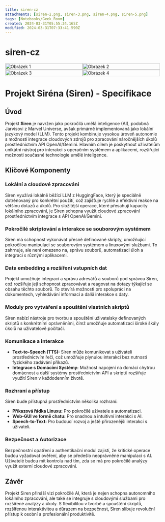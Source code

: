 ```yaml
---
title: siren-cz
attachments: [siren-2.png, siren-3.png, siren-4.png, siren-5.png]
tags: [Notebooks/Geek_Room]
created: 2024-03-31T05:55:34.165Z
modified: 2024-03-31T07:33:41.590Z
---
```


# siren-cz

<div style="display: grid; grid-template-columns: repeat(2, minmax(auto, 500px)); grid-gap: 0px; width: 100%;">
    <img src="@attachment/siren-2.png" alt="Obrázek 1" style="width: 100%; height: auto;">
    <img src="@attachment/siren-3.png" alt="Obrázek 2" style="width: 100%; height: auto;">
    <img src="@attachment/siren-4.png" alt="Obrázek 3" style="width: 100%; height: auto;">
    <img src="@attachment/siren-5.png" alt="Obrázek 4" style="width: 100%; height: auto;">
</div>

# Projekt Siréna (Siren) - Specifikace

## Úvod

Projekt **Siren** je navržen jako pokročilá umělá inteligence (AI), podobná Jarvisovi z Marvel Universe, avšak primárně implementovaná jako lokální jazykový model (LLM). Tento projekt kombinuje vysokou úroveň autonomie s možností integrace cloudových zdrojů pro zpracování náročnějších úkolů prostřednictvím API OpenAI/Gemini. Hlavním cílem je poskytnout uživatelům unikátní nástroj pro interakci s operačním systémem a aplikacemi, rozšiřující možnosti současné technologie umělé inteligence.

## Klíčové Komponenty

### Lokální a cloudové zpracování

Siren využívá lokálně běžící LLM z HuggingFace, který je speciálně dotrénovaný pro konkrétní použití, což zajišťuje rychlé a efektivní reakce na většinu dotazů a úkolů. Pro složitější operace, které přesahují kapacity lokálního zpracování, je Siren schopna využít cloudové zpracování prostřednictvím integrace s API OpenAI/Gemini.

### Pokročilé skriptování a interakce se souborovým systémem

Siren má schopnost vykonávat přesně definované skripty, umožňující pokročilou manipulaci se souborovým systémem a linuxovými službami. To zahrnuje, ale není omezeno na, správu souborů, automatizaci úloh a integraci s různými aplikacemi.

### Data embedding a rozšíření vstupních dat

Projekt umožňuje integraci a správu adresářů a souborů pod správou Siren, což rozšiřuje její schopnost zpracovávat a reagovat na dotazy týkající se obsahu těchto souborů. To otevírá možnosti pro spolupráci na dokumentech, vyhledávání informací a další interakce s daty.

### Moduly pro vytváření a spouštění vlastních skriptů

Siren nabízí nástroje pro tvorbu a spouštění uživatelsky definovaných skriptů s konkrétními oprávněními, čímž umožňuje automatizaci široké škály úkolů na uživatelově počítači.

### Komunikace a interakce

- **Text-to-Speech (TTS):** Siren může komunikovat s uživateli prostřednictvím řeči, což umožňuje plynulou interakci bez nutnosti fyzického zadávání příkazů.
- **Integrace s Domácími Systémy:** Možnost napojení na domácí chytrou domácnost a další systémy prostřednictvím API a skriptů rozšiřuje využití Siren v každodenním životě.

### Rozhraní a přístup

Siren bude přístupná prostřednictvím několika rozhraní:
- **Příkazová řádka Linuxu:** Pro pokročilé uživatele a automatizaci.
- **Web-GUI ve formě chatu:** Pro snadnou a intuitivní interakci s AI.
- **Speech-to-Text:** Pro budoucí rozvoj a ještě přirozenější interakci s uživateli.

### Bezpečnost a Autorizace

Bezpečnostní opatření a authentikační modul zajistí, že kritické operace budou vyžadovat ověření, aby se předešlo neoprávněné manipulaci s AI. Uživatelé budou mít kontrolu nad tím, zda se má pro pokročilé analýzy využít externí cloudové zpracování.

## Závěr

Projekt Siren přináší vizi pokročilé AI, která je nejen schopna autonomního lokálního zpracování, ale také se integruje s cloudovými službami pro rozšířené analýzy a úkoly. S flexibilitou v tvorbě a spouštění skriptů, rozšířenou interaktivitou a důrazem na bezpečnost, Siren slibuje revoluční přístup k osobní a profesionální produktivitě.
